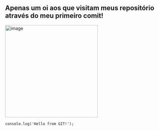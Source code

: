 ## Apenas um oi aos que visitam meus repositório através do meu primeiro comit! 
<img width="300" height="300" alt="image" src="https://github.com/user-attachments/assets/568c81e9-1bd2-47ea-8045-1ffe38417bf3" /> 

```
console.log('Hello from GIT!');
```
